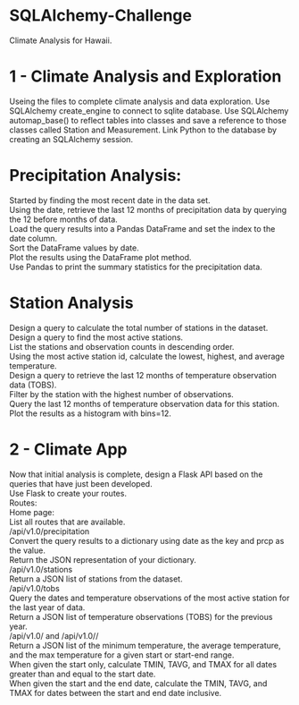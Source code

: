 # SQLAlchemy-Challenge  
Climate Analysis for Hawaii.  
# 1 - Climate Analysis and Exploration  

Useing the files to complete climate analysis and data exploration. Use SQLAlchemy create_engine to connect to sqlite database. Use SQLAlchemy automap_base() to reflect tables into classes and save a reference to those classes called Station and Measurement. Link Python to the database by creating an SQLAlchemy session.

# Precipitation Analysis:  
Started by finding the most recent date in the data set.  
Using the date, retrieve the last 12 months of precipitation data by querying the 12 before months of data.    
Load the query results into a Pandas DataFrame and set the index to the date column.  
Sort the DataFrame values by date.  
Plot the results using the DataFrame plot method.  
Use Pandas to print the summary statistics for the precipitation data.  

# Station Analysis  
Design a query to calculate the total number of stations in the dataset.  
Design a query to find the most active stations.  
List the stations and observation counts in descending order.  
Using the most active station id, calculate the lowest, highest, and average temperature.  
Design a query to retrieve the last 12 months of temperature observation data (TOBS).  
Filter by the station with the highest number of observations.  
Query the last 12 months of temperature observation data for this station.  
Plot the results as a histogram with bins=12.  

# 2 - Climate App  
Now that initial analysis is complete, design a Flask API based on the queries that have just been developed.  
Use Flask to create your routes.  
Routes:  
Home page:  
List all routes that are available.  
/api/v1.0/precipitation  
Convert the query results to a dictionary using date as the key and prcp as the value.  
Return the JSON representation of your dictionary.  
/api/v1.0/stations  
Return a JSON list of stations from the dataset.  
/api/v1.0/tobs  
Query the dates and temperature observations of the most active station for the last year of data.  
Return a JSON list of temperature observations (TOBS) for the previous year.  
/api/v1.0/<start> and /api/v1.0/<start>/<end>  
Return a JSON list of the minimum temperature, the average temperature, and the max temperature for a given start or start-end range.  
When given the start only, calculate TMIN, TAVG, and TMAX for all dates greater than and equal to the start date.  
When given the start and the end date, calculate the TMIN, TAVG, and TMAX for dates between the start and end date inclusive.  
